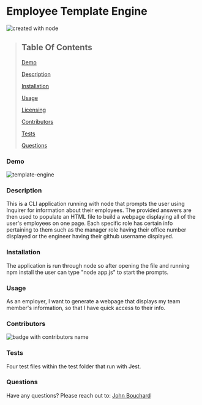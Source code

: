 # Employee Template Engine

![created with node](https://img.shields.io/badge/Created%20with-Node-brightgreen)

> ## Table Of Contents
>
> [Demo](#Demo)
>
> [Description](#description)
>
> [Installation](#installation)
>
> [Usage](#usage)
>
> [Licensing](#licensing)
>
> [Contributors](#contributors)
>
> [Tests](#tests)
>
> [Questions](#questions)

### Demo
![template-engine](https://user-images.githubusercontent.com/61129844/84277809-fdd2f780-ab01-11ea-8714-ff2110a0b3bb.gif)

### Description

This is a CLI application running with node that prompts the user using Inquirer for information about their employees. The provided answers are then used to populate an HTML file to build a webpage displaying all of the user's employees on one page. Each specific role has certain info pertaining to them such as the manager role having their office number displayed or the engineer having their github username displayed.

### Installation

The application is run through node so after opening the file and running npm install the user can type "node app.js" to start the prompts.

### Usage

As an employer, I want to generate a webpage that displays my team member's information, so that I have quick access to their info.


### Contributors

![badge with contributors name](https://img.shields.io/badge/Built%20By-John%20Bouchard-brightgreen)

### Tests

Four test files within the test folder that run with Jest.

### Questions

Have any questions? Please reach out to: [John Bouchard](https://github.com/jbouchard13)
